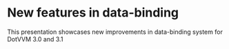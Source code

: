 # New features in data-binding

This presentation showcases new improvements in data-binding system for DotVVM 3.0 and 3.1
